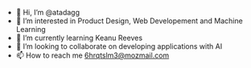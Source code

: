 - 👋 Hi, I’m @atadagg
- 👀 I’m interested in Product Design, Web Developement and Machine Learning
- 🌱 I’m currently learning Keanu Reeves
- 💞️ I’m looking to collaborate on developing applications with AI
- 📫 How to reach me 6hrqtslm3@mozmail.com

<!---
atadagg/atadagg is a ✨ special ✨ repository because its `README.md` (this file) appears on your GitHub profile.
You can click the Preview link to take a look at your changes.
--->

